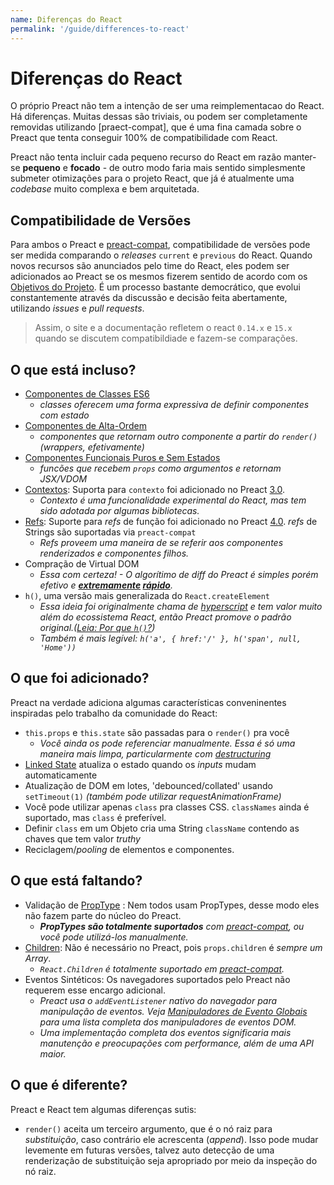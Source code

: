 ```yaml
---
name: Diferenças do React
permalink: '/guide/differences-to-react'
---
```


# Diferenças do React

O próprio Preact não tem a intenção de ser uma reimplementacao do React. Há diferenças. Muitas dessas são triviais, ou podem ser completamente removidas utilizando [praect-compat], que é uma fina camada sobre o Preact que tenta conseguir 100% de compatibilidade com React.

Preact não tenta incluir cada pequeno recurso do React em razão manter-se **pequeno** e **focado** - de outro modo faria mais sentido simplesmente submeter otimizações para o projeto React, que já é atualmente uma _codebase_ muito complexa e bem arquitetada.

## Compatibilidade de Versões

Para ambos o Preact e [preact-compat], compatibilidade de versões pode ser medida comparando o _releases_ `current` e `previous` do React. Quando novos recursos são anunciados pelo time do React, eles podem ser adicionados ao Preact se os mesmos fizerem sentido de acordo com os [Objetivos do Projeto]. É um processo bastante democrático, que evolui constantemente através da discussão e decisão feita abertamente, utilizando _issues_ e _pull requests_.

> Assim, o site e a documentação refletem o react `0.14.x` e `15.x` quando se discutem compatibildiade e fazem-se comparações.


## O que está incluso?

- [Componentes de Classes ES6]
    - _classes oferecem uma forma expressiva de definir componentes com estado_
- [Componentes de Alta-Ordem]
    - _componentes que retornam outro componente a partir do `render()` (wrappers, efetivamente)_
- [Componentes Funcionais Puros e Sem Estados]
    - _funcões que recebem `props` como argumentos e retornam JSX/VDOM_
- [Contextos]: Suporta para `contexto` foi adicionado no Preact [3.0].
    - _Contexto é uma funcionalidade experimental do React, mas tem sido adotada por algumas bibliotecas._
- [Refs]: Suporte para _refs_ de função foi adicionado no Preact [4.0]. _refs_ de Strings são suportadas via `preact-compat`
    - _Refs proveem uma maneira de se referir aos componentes renderizados e componentes filhos._
- Compração de Virtual DOM
    - _Essa com certeza! - O algorítimo de diff do Preact é simples porém efetivo e **[extremamente](http://developit.github.io/js-repaint-perfs/) [rápido](https://localvoid.github.io/uibench/)**._
- `h()`, uma versão mais generalizada do `React.createElement`
    - _Essa ideia foi originalmente chama de [hyperscript] e tem valor muito além do ecossistema React, então Preact promove o padrão original.([Leia: Por que `h()`?](http://jasonformat.com/wtf-is-jsx))_
    - _Também é mais legível: `h('a', { href:'/' }, h('span', null, 'Home'))`_

## O que foi adicionado?

Preact na verdade adiciona algumas características conveninentes inspiradas pelo trabalho da comunidade do React:

- `this.props` e `this.state` são passadas para o `render()` pra você
    - _Você ainda os pode referenciar manualmente. Essa é só uma maneira mais limpa, particularmente com [destructuring]_
- [Linked State] atualiza o estado quando os _inputs_ mudam automaticamente
- Atualização de DOM em lotes, 'debounced/collated' usando `setTimeout(1)` _(também pode utilizar requestAnimationFrame)_
- Você pode utilizar apenas `class` pra classes CSS. `classNames` ainda é suportado, mas `class` é preferível.
- Definir `class` em um Objeto cria uma String `className` contendo as chaves que tem valor _truthy_
- Reciclagem/_pooling_ de elementos e componentes.



## O que está faltando?

- Validação de [PropType] : Nem todos usam PropTypes, desse modo eles não fazem parte do núcleo do Preact.
    - _**PropTypes são totalmente suportados** com [preact-compat], ou você pode utilizá-los manualmente._
- [Children]: Não é necessário no Preact, pois `props.children` é _sempre um Array_.
    - _`React.Children` é totalmente suportado em [preact-compat]._
- Eventos Sintéticos: Os navegadores suportados pelo Preact não requerem esse encargo adicional.
    - _Preact usa o `addEventListener` nativo do navegador para manipulação de eventos. Veja [Manipuladores de Evento Globais] para uma lista completa dos manipuladores de eventos DOM._
    - _Uma implementação completa dos eventos significaria mais manutenção e preocupações com performance, além de uma API maior._


## O que é diferente?

Preact e React tem algumas diferenças sutis:

- `render()` aceita um terceiro argumento, que é o nó raiz para _substituição_, caso contrário ele acrescenta (_append_). Isso pode mudar levemente em futuras versões, talvez auto detecção de uma renderização de substituição seja apropriado por meio da inspeção do nó raiz.


[Objetivos do Projeto]: /about/project-goals
[hyperscript]: https://github.com/dominictarr/hyperscript
[3.0]: https://github.com/developit/preact/milestones/3.0
[4.0]: https://github.com/developit/preact/milestones/4.0
[preact-compat]: https://github.com/developit/preact-compat
[PropType]: https://github.com/developit/proptypes
[Contextos]: https://facebook.github.io/react/docs/context.html
[Refs]: https://facebook.github.io/react/docs/more-about-refs.html
[Children]: https://facebook.github.io/react/docs/top-level-api.html#react.children
[Manipuladores de Evento Globais]: https://developer.mozilla.org/en-US/docs/Web/API/GlobalEventHandlers
[Componentes de Classes ES6]: https://facebook.github.io/react/docs/reusable-components.html#es6-classes
[Componentes de Alta-Ordem]: https://medium.com/@dan_abramov/mixins-are-dead-long-live-higher-order-components-94a0d2f9e750
[Componentes Funcionais Puros e Sem Estados]: https://facebook.github.io/react/docs/reusable-components.html#stateless-functions
[destructuring]: http://www.2ality.com/2015/01/es6-destructuring.html
[Linked State]: /guide/linked-state
